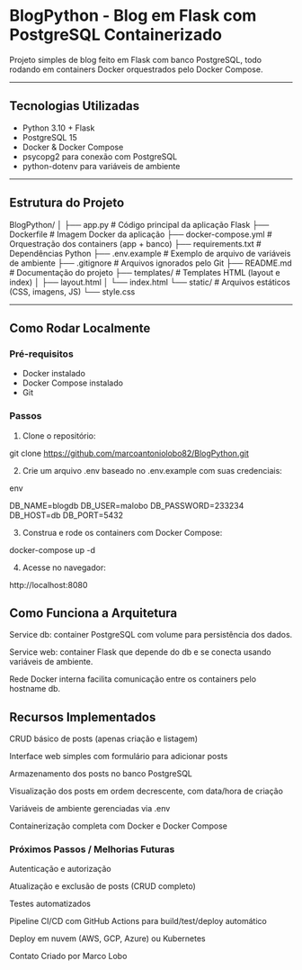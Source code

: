 # BlogPython - Blog em Flask com PostgreSQL Containerizado

Projeto simples de blog feito em Flask com banco PostgreSQL, todo rodando em containers Docker orquestrados pelo Docker Compose.

---

## Tecnologias Utilizadas

- Python 3.10 + Flask
- PostgreSQL 15
- Docker & Docker Compose
- psycopg2 para conexão com PostgreSQL
- python-dotenv para variáveis de ambiente

---

## Estrutura do Projeto

BlogPython/
│
├── app.py                 # Código principal da aplicação Flask
├── Dockerfile             # Imagem Docker da aplicação
├── docker-compose.yml     # Orquestração dos containers (app + banco)
├── requirements.txt       # Dependências Python
├── .env.example           # Exemplo de arquivo de variáveis de ambiente
├── .gitignore             # Arquivos ignorados pelo Git
├── README.md              # Documentação do projeto
├── templates/             # Templates HTML (layout e index)
│   ├── layout.html
│   └── index.html
└── static/                # Arquivos estáticos (CSS, imagens, JS)
    └── style.css

---

## Como Rodar Localmente

### Pré-requisitos

- Docker instalado
- Docker Compose instalado
- Git

### Passos

1. Clone o repositório:

git clone https://github.com/marcoantoniolobo82/BlogPython.git

2. Crie um arquivo .env baseado no .env.example com suas credenciais:

env

DB_NAME=blogdb
DB_USER=malobo
DB_PASSWORD=233234
DB_HOST=db
DB_PORT=5432

3. Construa e rode os containers com Docker Compose:

docker-compose up -d

4. Acesse no navegador:

http://localhost:8080

## Como Funciona a Arquitetura
Service db: container PostgreSQL com volume para persistência dos dados.

Service web: container Flask que depende do db e se conecta usando variáveis de ambiente.

Rede Docker interna facilita comunicação entre os containers pelo hostname db.

## Recursos Implementados
CRUD básico de posts (apenas criação e listagem)

Interface web simples com formulário para adicionar posts

Armazenamento dos posts no banco PostgreSQL

Visualização dos posts em ordem decrescente, com data/hora de criação

Variáveis de ambiente gerenciadas via .env

Containerização completa com Docker e Docker Compose

### Próximos Passos / Melhorias Futuras

Autenticação e autorização

Atualização e exclusão de posts (CRUD completo)

Testes automatizados

Pipeline CI/CD com GitHub Actions para build/test/deploy automático

Deploy em nuvem (AWS, GCP, Azure) ou Kubernetes

Contato
Criado por Marco Lobo
